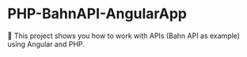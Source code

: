 # PHP-BahnAPI-AngularApp
📡 This project shows you how to work with APIs (Bahn API as example) using Angular and PHP.
